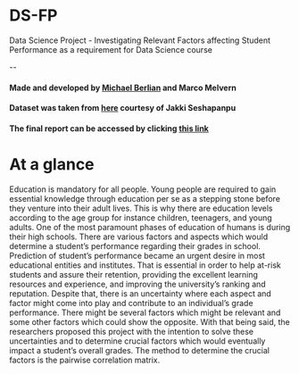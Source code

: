 # DS-FP
Data Science Project - Investigating Relevant Factors affecting Student Performance
as a requirement for Data Science course

--

#### Made and developed by [Michael Berlian](https://www.github.com/michaelberlian) and Marco Melvern

#### Dataset was taken from [here](https://www.kaggle.com/spscientist/students-performance-in-exams) courtesy of Jakki Seshapanpu

#### The final report can be accessed by clicking [this link](https://docs.google.com/document/d/1GIm4mVpLU6RpDowKss-Txis_mWjLF8jg7rFTiYVaxDM/edit?usp=sharing)

# At a glance

Education is mandatory for all people. Young people are required to gain essential knowledge through education per se as a stepping stone before they venture into their adult lives. This is why there are education levels according to the age group for instance children, teenagers, and young adults. One of the most paramount phases of education of humans is during their high schools. There are various factors and aspects which would determine a student’s performance regarding their grades in school. Prediction of student’s performance became an urgent desire in most educational entities and institutes. That is essential in order to help at-risk students and assure their retention, providing the excellent learning resources and experience, and improving the university’s ranking and reputation. Despite that, there is an uncertainty where each aspect and factor might come into play and contribute to an individual’s grade performance. There might be several factors which might be relevant and some other factors which could show the opposite. With that being said, the researchers proposed this project with the intention to solve these uncertainties and to determine crucial factors which would eventually impact a student’s overall grades. The method to determine the crucial factors is the pairwise correlation matrix.

